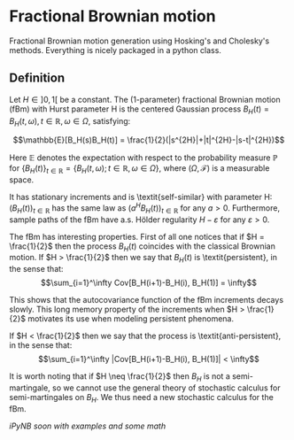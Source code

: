 # Fractional Brownian motion

Fractional Brownian motion generation using Hosking's and Cholesky's methods. Everything is nicely packaged in a python class.

## Definition

Let $H \in ]0,1[$ be a constant. The (1-parameter) fractional Brownian motion (fBm) with Hurst parameter H is the centered Gaussian process $B_H(t) = B_H(t,\omega ), t \in \mathbb{R}, \omega \in \Omega$, satisfying:

$$\mathbb{E}[B_H(s)B_H(t)] = \frac{1}{2}(|s^{2H}|+|t|^{2H}-|s-t|^{2H})$$

Here $\mathbb{E}$ denotes the expectation with respect to the probability measure $\mathbb{P}$ for $\{B_H(t)\}_{t \in \mathbb{R}} = \{B_H(t,\omega); t \in \mathbb{R}, \omega \in \Omega\}$, where $(\Omega, \mathcal{F})$ is a measurable space.

It has stationary increments and is \textit{self-similar} with parameter H: $(B_H(t))_{t \in \mathbb{R}}$ has the same law as $(a^HB_H(t))_{t \in \mathbb{R}}$ for any $a > 0$. Furthermore, sample paths of the fBm have a.s. Hölder regularity $H-\varepsilon$ for any $\varepsilon > 0$.

The fBm has interesting properties. First of all one notices that if $H = \frac{1}{2}$ then the process $B_H(t)$ coincides with the classical Brownian motion. 
If $H > \frac{1}{2}$ then we say that $B_H(t)$ is \textit{persistent}, in the sense that:
$$\sum_{i=1}^\infty Cov[B_H(i+1)-B_H(i), B_H(1)] = \infty$$

This shows that the autocovariance function of the fBm increments decays slowly. This long memory property of the increments when $H > \frac{1}{2}$ motivates its use when modeling persistent phenomena.

If $H < \frac{1}{2}$ then we say that the process is \textit{anti-persistent}, in the sense that:
$$\sum_{i=1}^\infty |Cov[B_H(i+1)-B_H(i), B_H(1)]| < \infty$$

It is worth noting that if $H \neq \frac{1}{2}$ then $B_H$ is not a semi-martingale, so we cannot use the general theory of stochastic calculus for semi-martingales on $B_H$. We thus need a new stochastic calculus for the fBm.

*iPyNB soon with examples and some math*
